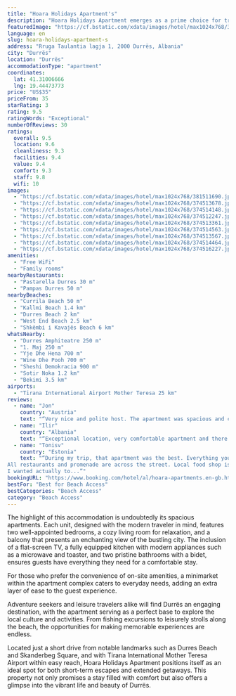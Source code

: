 ```yaml
---
title: "Hoara Holidays Apartment's"
description: "Hoara Holidays Apartment emerges as a prime choice for travelers seeking a blend of comfort and convenience in Durrës, merely a stone's throw away from the serene Currila Beach."
featuredImage: "https://cf.bstatic.com/xdata/images/hotel/max1024x768/381511690.jpg?k=77bce394cc0e4a158a93a7cf1f8f17c716349757ef14d39be9eae3db6951d4ec&o=&hp=1"
language: en
slug: hoara-holidays-apartment-s
address: "Rruga Taulantia lagja 1, 2000 Durrës, Albania"
city: "Durrës"
location: "Durrës"
accommodationType: "apartment"
coordinates:
  lat: 41.31006666
  lng: 19.44473773
price: "US$35"
priceFrom: 35
starRating: 3
rating: 9.5
ratingWords: "Exceptional"
numberOfReviews: 30
ratings:
  overall: 9.5
  location: 9.6
  cleanliness: 9.3
  facilities: 9.4
  value: 9.4
  comfort: 9.3
  staff: 9.8
  wifi: 10
images:
  - "https://cf.bstatic.com/xdata/images/hotel/max1024x768/381511690.jpg?k=77bce394cc0e4a158a93a7cf1f8f17c716349757ef14d39be9eae3db6951d4ec&o=&hp=1"
  - "https://cf.bstatic.com/xdata/images/hotel/max1024x768/374513678.jpg?k=06c78194f5448284fbb280495ae89381e66fd791fb60e3f8839c829c7ee62829&o=&hp=1"
  - "https://cf.bstatic.com/xdata/images/hotel/max1024x768/374514148.jpg?k=ca69d59c322428b92168f546795c1d8f7e0f4aecd35514f155e7f4df6973737d&o=&hp=1"
  - "https://cf.bstatic.com/xdata/images/hotel/max1024x768/374512247.jpg?k=a1a19a9c1d86763dd1162d0d68562528b1a823df56696431b4b9a8c483b2a320&o=&hp=1"
  - "https://cf.bstatic.com/xdata/images/hotel/max1024x768/374513361.jpg?k=92c6ae278ed026b61ffd8fd800106eab1c01cac6b54e5ddad226640d5760b36c&o=&hp=1"
  - "https://cf.bstatic.com/xdata/images/hotel/max1024x768/374514563.jpg?k=3178bfb88336653d808226aa9537452dba403c1eea4ca285ea07ef8c543632fc&o=&hp=1"
  - "https://cf.bstatic.com/xdata/images/hotel/max1024x768/374513567.jpg?k=db5852137d2c09fad18d4990e67f2247945fd7b934c2282c1d0ef0dea7f45b23&o=&hp=1"
  - "https://cf.bstatic.com/xdata/images/hotel/max1024x768/374514464.jpg?k=f2ef8e2b4dc596354d1b9179c9b36d8b0bee292dd3152c2f041016a086667ef2&o=&hp=1"
  - "https://cf.bstatic.com/xdata/images/hotel/max1024x768/374516227.jpg?k=b7f9da6fc46c6225a0b3b64e8103e103ccbb457aec0d6b76767fe24d6574addb&o=&hp=1"
amenities:
  - "Free WiFi"
  - "Family rooms"
nearbyRestaurants:
  - "Pastarella Durres 30 m"
  - "Pampas Durres 50 m"
nearbyBeaches:
  - "Currila Beach 50 m"
  - "Kallmi Beach 1.4 km"
  - "Durres Beach 2 km"
  - "West End Beach 2.5 km"
  - "Shkëmbi i Kavajës Beach 6 km"
whatsNearby:
  - "Durres Amphiteatre 250 m"
  - "1. Maj 250 m"
  - "Yje Dhe Hena 700 m"
  - "Wine Dhe Pooh 700 m"
  - "Sheshi Demokracia 900 m"
  - "Sotir Noka 1.2 km"
  - "Bekimi 3.5 km"
airports:
  - "Tirana International Airport Mother Teresa 25 km"
reviews:
  - name: "Jon"
    country: "Austria"
    text: "“Very nice and polite host. The apartment was spacious and clean. The location was great. I would definitely recommend it to other potential guests.”"
  - name: "Ilir"
    country: "Albania"
    text: "“Exceptional location, very comfortable apartment and there is a bath tube as well.”"
  - name: "Tonisv"
    country: "Estonia"
    text: "“During my trip, that apartment was the best. Everything you need it is there. Lot of space, tv, kitchen, balcony and many rooms to sleep.
All restaurants and promenade are across the street. Local food shop is also 70m away.
I wanted actually to...”"
bookingURL: "https://www.booking.com/hotel/al/hoara-apartments.en-gb.html?aid=8035640"
bestFor: "Best for Beach Access"
bestCategories: "Beach Access"
category: "Beach Access"
---
```


The highlight of this accommodation is undoubtedly its spacious apartments. Each unit, designed with the modern traveler in mind, features two well-appointed bedrooms, a cozy living room for relaxation, and a balcony that presents an enchanting view of the bustling city. The inclusion of a flat-screen TV, a fully equipped kitchen with modern appliances such as a microwave and toaster, and two pristine bathrooms with a bidet, ensures guests have everything they need for a comfortable stay.

For those who prefer the convenience of on-site amenities, a minimarket within the apartment complex caters to everyday needs, adding an extra layer of ease to the guest experience. 

Adventure seekers and leisure travelers alike will find Durrës an engaging destination, with the apartment serving as a perfect base to explore the local culture and activities. From fishing excursions to leisurely strolls along the beach, the opportunities for making memorable experiences are endless.

Located just a short drive from notable landmarks such as Durres Beach and Skanderbeg Square, and with Tirana International Mother Teresa Airport within easy reach, Hoara Holidays Apartment positions itself as an ideal spot for both short-term escapes and extended getaways. This property not only promises a stay filled with comfort but also offers a glimpse into the vibrant life and beauty of Durrës.